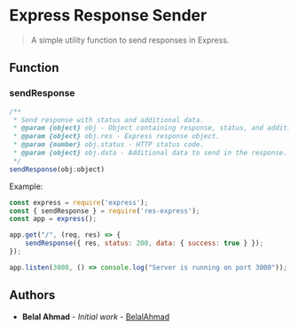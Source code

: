 # Express Response Sender

> A simple utility function to send responses in Express.

## Function

### sendResponse

```js
/**
 * Send response with status and additional data.
 * @param {object} obj - Object containing response, status, and additional data.
 * @param {object} obj.res - Express response object.
 * @param {number} obj.status - HTTP status code.
 * @param {object} obj.data - Additional data to send in the response.
 */
sendResponse(obj:object)
```

Example:

```js
const express = require('express');
const { sendResponse } = require('res-express');
const app = express();

app.get("/", (req, res) => {
    sendResponse({ res, status: 200, data: { success: true } });
});

app.listen(3000, () => console.log("Server is running on port 3000"));
```
## Authors

* **Belal Ahmad** - *Initial work* - [BelalAhmad](https://github.com/SalmanGits)



